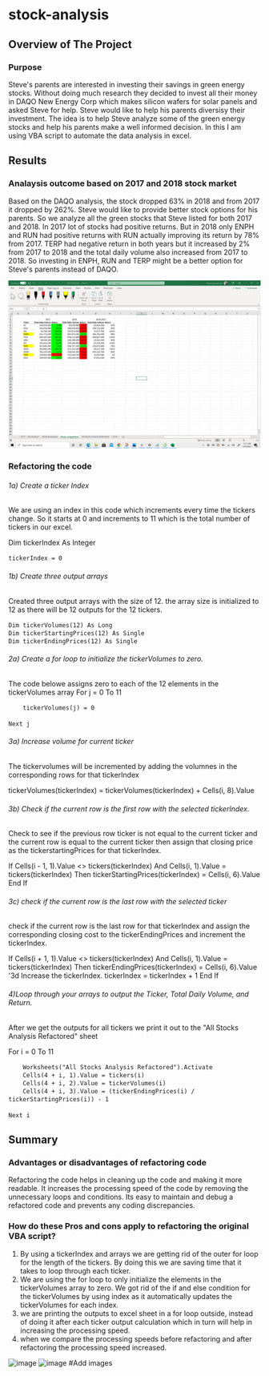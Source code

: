# stock-analysis
## Overview of The Project
### Purpose
Steve's parents are interested in investing their savings in green energy stocks. Without doing much research they decided to invest all their money in DAQO New Energy Corp which makes silicon wafers for solar panels and asked Steve for help. Steve would like to help his parents diversisy their investment. The idea is to help Steve analyze some of the green energy stocks and help his parents make a well informed decision. In this I am using VBA script to automate the data analysis in excel. 

## Results
### Analaysis outcome based on 2017 and 2018 stock market
Based on the DAQO analysis, the stock dropped 63% in 2018 and from 2017 it dropped by 262%. Steve would like to provide better stock options for his parents. So we analyze all the green stocks that Steve listed for both 2017 and 2018. In 2017 lot of stocks had positive returns. But in 2018 only ENPH and RUN had positive returns with RUN actually improving its return by 78% from 2017. TERP had negative return in both years but it increased by 2% from 2017 to 2018 and the total daily volume also increased from 2017 to 2018. So investing in ENPH, RUN and TERP might be a better option for Steve's parents instead of DAQO.

![image](https://github.com/vijayabme/stock-analysis/blob/main/Stocks_comparison.png)

### Refactoring the code

###### 1a) Create a ticker Index
We are using an index in this code which increments every time the tickers change. So it starts at 0 and increments to 11 which is the total number of tickers in our excel. 

Dim tickerIndex As Integer
    
    tickerIndex = 0

###### 1b) Create three output arrays

Created three output arrays with the size of 12. the array size is initialized to 12 as there will be 12 outputs for the 12 tickers. 

    Dim tickerVolumes(12) As Long
    Dim tickerStartingPrices(12) As Single
    Dim tickerEndingPrices(12) As Single
###### 2a) Create a for loop to initialize the tickerVolumes to zero.
The code belowe assigns zero to each of the 12 elements in the tickerVolumes array
   For j = 0 To 11
       
        tickerVolumes(j) = 0
        
    Next j
###### 3a) Increase volume for current ticker

The tickervolumes will be incremented by adding the volumnes in the corresponding rows for that tickerIndex 

 tickerVolumes(tickerIndex) = tickerVolumes(tickerIndex) + Cells(i, 8).Value
 
 ###### 3b) Check if the current row is the first row with the selected tickerIndex.
 
 Check to see if the previous row ticker is not equal to the current ticker and the current row is equal to the current ticker then assign that closing price as the tickerstartingPrices for that tickerIndex.
 
 If Cells(i - 1, 1).Value <> tickers(tickerIndex) And Cells(i, 1).Value = tickers(tickerIndex) Then
      tickerStartingPrices(tickerIndex) = Cells(i, 6).Value
 End If
 
 ###### 3c) check if the current row is the last row with the selected ticker
 check if the current row is the last row for that tickerIndex and assign the corresponding closing cost to the tickerEndingPrices and increment the tickerIndex.
 
 If Cells(i + 1, 1).Value <> tickers(tickerIndex) And Cells(i, 1).Value = tickers(tickerIndex) Then
      tickerEndingPrices(tickerIndex) = Cells(i, 6).Value 
      '3d Increase the tickerIndex.
       tickerIndex = tickerIndex + 1
  End If
  
  ###### 4)Loop through your arrays to output the Ticker, Total Daily Volume, and Return.
  
  After we get the outputs for all tickers we print it out to the "All Stocks Analysis Refactored" sheet 
  
  For i = 0 To 11
            
        Worksheets("All Stocks Analysis Refactored").Activate
        Cells(4 + i, 1).Value = tickers(i)
        Cells(4 + i, 2).Value = tickerVolumes(i)
        Cells(4 + i, 3).Value = (tickerEndingPrices(i) / tickerStartingPrices(i)) - 1
        
    Next i

## Summary
### Advantages or disadvantages of refactoring code

Refactoring the code helps in cleaning up the code and making it more readable. 
It increases the processing speed of the code by removing the unnecessary loops and conditions.
Its easy to maintain and debug a refactored code and prevents any coding discrepancies.

### How do these Pros and cons apply to refactoring the original VBA script?

1) By using a tickerIndex and arrays we are getting rid of the outer for loop for the length of the tickers. By doing this we are saving time that it takes to loop through each   ticker.
2) We are using the for loop to only initialize the elements in the tickerVolumes array to zero. We got rid of the if and else condition for the tickerVolumes by using index as it automatically updates the tickerVolumes for each index.
3) we are printing the outputs to excel sheet in a for loop outside, instead of doing it after each ticker output calculation which in turn will help in increasing the processing speed.
4) when we compare the processing speeds before refactoring and after refactoring the processing speed increased.

![image]()
![image]()
#Add images




